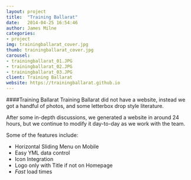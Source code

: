 ```yaml
---
layout: project
title:  "Training Ballarat"
date:   2014-04-25 16:54:46
author: James Milne
categories:
- project
img: trainingballarat_cover.jpg
thumb: trainingballarat_cover.jpg
carousel:
- trainingballarat_01.JPG
- trainingballarat_02.JPG
- trainingballarat_03.JPG
client: Training Ballarat
website: https://trainingballarat.github.io
---
```

####Training Ballarat
Training Ballarat did not have a website, instead we got a handful of photos, and some letterbox drop style literature.

After some in-depth discussions, we generated a website in around 24 hours, but we continue to modify it day-to-day as we work with the team.

Some of the features include:

* Horizontal Sliding Menu on Mobile
* Easy YML data control
* Icon Integration
* Logo only with Title if not on Homepage
* *Fast* load times

